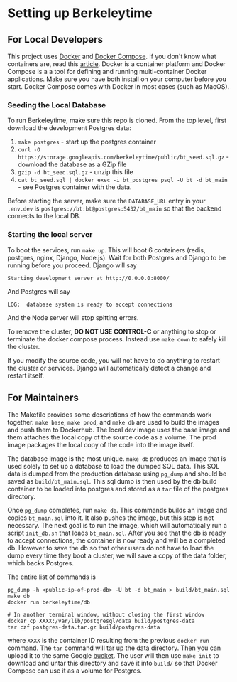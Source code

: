 # Setting up Berkeleytime

## For Local Developers

This project uses [Docker](https://www.docker.com) and [Docker Compose](https://docs.docker.com/compose/).
If you don't know what containers are, read this [article](https://medium.freecodecamp.org/demystifying-containers-101-a-deep-dive-into-container-technology-for-beginners-d7b60d8511c1).
Docker is a container platform and Docker Compose is a a tool for defining and running multi-container 
Docker applications. Make sure you have both install on your computer before you start. Docker Compose
comes with Docker in most cases (such as MacOS).

### Seeding the Local Database
To run Berkeleytime, make sure this repo is cloned. From the top level, first download the development
Postgres data:
1. `make postgres` - start up the postgres container
2. `curl -O https://storage.googleapis.com/berkeleytime/public/bt_seed.sql.gz` - download the database as a GZip file
3. `gzip -d bt_seed.sql.gz` - unzip this file
4. `cat bt_seed.sql | docker exec -i bt_postgres psql -U bt -d bt_main` - see Postgres container with the data.

Before starting the server, make sure the `DATABASE_URL` entry in your `.env.dev` is `postgres://bt:bt@postgres:5432/bt_main` so that the backend connects to the local DB.

### Starting the local server
To boot the services, run `make up`. This will boot 6 containers (redis, postgres, nginx, Django, Node.js). Wait for both
Postgres and Django to be running before you proceed. Django will say 

    Starting development server at http://0.0.0.0:8000/
    
And Postgres will say

    LOG:  database system is ready to accept connections
    
And the Node server will stop spitting errors.
    
To remove the cluster, **DO NOT USE CONTROL-C** or anything to stop or terminate the docker compose
process. Instead use `make down` to safely kill the cluster.

If you modify the source code, you will not have to do anything to restart the cluster or services.
Django will automatically detect a change and restart itself. 

## For Maintainers

The Makefile provides some descriptions of how the commands work together. `make base`, `make prod`, 
and `make db` are used to build the images and push them to Dockerhub. The local dev image uses the base
image and them attaches the local copy of the source code as a volume. The prod image packages the local
copy of the code into the image itself. 

The database image is the most unique. `make db` produces an image that is used solely to set up
a database to load the dumped SQL data. This SQL data is dumped from the production database using
`pg_dump` and should be saved as `build/bt_main.sql`. This sql dump is then used by the db build container to
be loaded into postgres and stored as a `tar` file of the postgres directory.

Once `pg_dump` completes, run `make db`. This commands builds an image and copies `bt_main.sql` into it.
It also pushes the image, but this step is not necessary. The next goal is to run the image, which will
automatically run a script `init_db.sh` that loads `bt_main.sql`. After you see that the db is ready
to accept connections, the container is now ready and will be a completed db. 
However to save the db so that other users do not have to load the dump every time they
boot a cluster, we will save a copy of the data folder, which backs Postgres.

The entire list of commands is

    pg_dump -h <public-ip-of-prod-db> -U bt -d bt_main > build/bt_main.sql
    make db
    docker run berkeleytime/db
    
    # In another terminal window, without closing the first window
    docker cp XXXX:/var/lib/postgresql/data build/postgres-data
    tar czf postgres-data.tar.gz build/postgres-data

where `XXXX` is the container ID resulting from the previous `docker run` command. The `tar` command
will tar up the data directory. Then you can upload it to the same Google [bucket](https://console.cloud.google.com/storage/browser/berkeleytime-dev-db?project=berkeleytime-218606). 
The user will then use `make init` to download and untar this directory and save it into `build/` 
so that Docker Compose can use it as a volume for Postgres.
